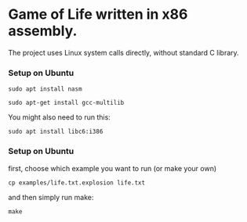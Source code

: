 
# Game of Life written in x86 assembly.

The project uses Linux system calls directly, without standard C library.


### Setup on Ubuntu

`sudo apt install nasm`

`sudo apt-get install gcc-multilib`

You might also need to run this:

`sudo apt install libc6:i386`


### Setup on Ubuntu

first, choose which example you want to run (or make your own)

`cp examples/life.txt.explosion life.txt`

and then simply run make:

`make`

